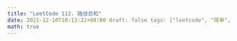 ```yaml
---
title: "LeetCode 112. 路径总和"
date: 2021-12-10T10:13:22+08:00 draft: false tags: ["leetcode", "简单", "树", "深度优先搜索", "二叉树"]
math: true
---
```


